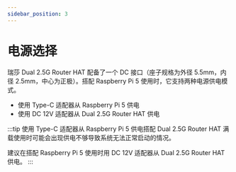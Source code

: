 ```yaml
---
sidebar_position: 3
---
```


# 电源选择

瑞莎 Dual 2.5G Router HAT 配备了一个 DC 接口（座子规格为外径 5.5mm，内径 2.5mm，中心为正极）。搭配 Raspberry Pi 5 使用时，它支持两种电源供电模式。

- 使用 Type-C 适配器从 Raspberry Pi 5 供电
- 使用 DC 12V 适配器从 Dual 2.5G Router HAT 供电

:::tip
使用 Type-C 适配器从 Raspberry Pi 5 供电搭配 Dual 2.5G Router HAT 满载使用时可能会出现供电不够导致系统无法正常启动的情况。

建议在搭配 Raspberry Pi 5 使用时用 DC 12V 适配器从 Dual 2.5G Router HAT 供电。
:::
